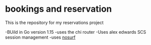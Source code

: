 # bookings and reservation
This is the repository for my reservations project

-BUild in Go version 1.15
-uses the chi router 
-Uses alex edwards SCS session management
-uses  [nosurf](github.com/justinas/nosurf)

